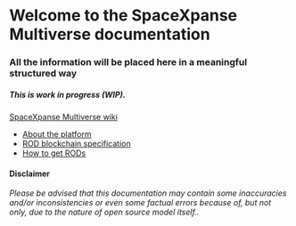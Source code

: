# Welcome to the SpaceXpanse Multiverse documentation

### All the information will be placed here in a meaningful structured way 
##### This is work in progress (WIP).

[SpaceXpanse Multiverse wiki](https://github.com/SpaceXpanse/Documentation/wiki "Wiki" )  

* [About the platform](https://github.com/SpaceXpanse/Whitepaper)  
* [ROD blockchain specification](https://github.com/spacexpanse/rod-core-wallet/tree/0.6.8/doc/spacexpanse "Specification" )  
* [How to get RODs](https://github.com/SpaceXpanse/Documentation/wiki/How-to-get-RODs)  
<!-- * [SpaceXpanse Metaverse Simulator](https://github.com/SpaceXpanse/Metaverse/wiki) --> 

#### Disclaimer

_Please be advised that this documentation may contain some inaccuracies and/or inconsistencies or even some factual errors because of, but not only, due to the nature of open source model itself.._ 

